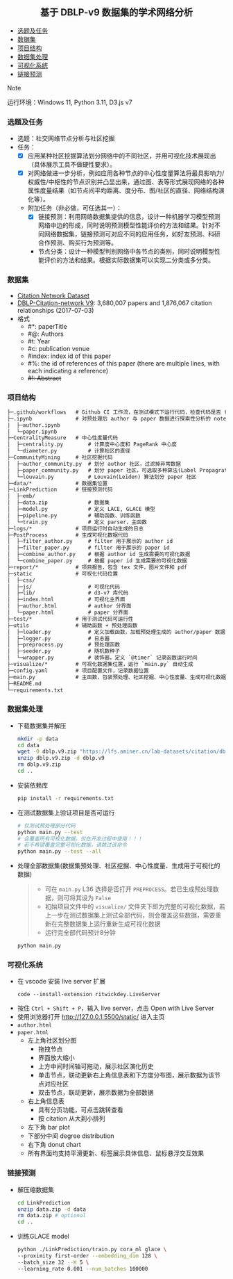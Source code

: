 <h2 align="center">基于 DBLP-v9 数据集的学术网络分析</h2>

- [选题及任务](#选题及任务)
- [数据集](#数据集)
- [项目结构](#项目结构)
- [数据集处理](#数据集处理)
- [可视化系统](#可视化系统)
- [链接预测](#链接预测)

> [!NOTE]
> 运行环境：Windows 11, Python 3.11, D3.js v7

### 选题及任务
- 选题：社交网络节点分析与社区挖掘
- 任务：
  - [x] 应用某种社区挖掘算法划分网络中的不同社区，并用可视化技术展现出（具体展示工具不做硬性要求）。
  - [x] 对网络做进一步分析，例如应用各种节点的中心性度量算法将最具影响力/权威性/中枢性的节点识别并凸显出来，通过图、表等形式展现网络的各种属性度量结果（如节点间平均距离、度分布、图/社区的直径、网络结构演化等）。
  - 附加任务（非必做，可任选其一）：
    - [x] 链接预测：利用网络数据集提供的信息，设计一种机器学习模型预测网络中边的形成，同时说明预测模型性能评价的方法和结果。针对不同网络数据集，链接预测可对应不同的应用任务，如好友预测、科研合作预测、购买行为预测等。
    - 节点分类：设计一种模型判别网络中各节点的类别，同时说明模型性能评价的方法和结果。根据实际数据集可以实现二分类或多分类。

### 数据集

- [Citation Network Dataset](https://www.aminer.cn/citation)
- [DBLP-Citation-network V9](https://lfs.aminer.cn/lab-datasets/citation/dblp.v9.zip): 3,680,007 papers and 1,876,067 citation relationships (2017-07-03)
- 格式
  - #*: paperTitle
  - #@: Authors
  - #t: Year
  - #c: publication venue
  - #index: index id of this paper
  - #%: the id of references of this paper (there are multiple lines, with each indicating a reference)
  - ~~#!: Abstract~~

### 项目结构

```txt
├─.github/workflows   # Github CI 工作流，在测试模式下运行代码，检查代码是否 format
├─.ipynb              # 对预处理后 author 与 paper 数据进行探索性分析的 notebook
|  ├─author.ipynb
│  └─paper.ipynb
├─CentralityMeasure   # 中心性度量代码
│  ├─centrality.py        # 计算度中心度和 PageRank 中心度
│  └─diameter.py          # 计算社区的直径
├─CommunityMining     # 社区挖掘代码
│  ├─author_community.py  # 划分 author 社区，过滤掉异常数据
│  ├─paper_community.py   # 划分 paper 社区，可选取多种算法(Label Propagration, Multi-Level)
│  └─louvain.py           # Louvain(Leiden) 算法划分 paper 社区
├─data/*              # 数据集位置
├─LinkPrediction      # 链接预测代码
│  ├─emb/
│  ├─data.zip             # 数据集
│  ├─model.py             # 定义 LACE, GLACE 模型
│  ├─pipeline.py          # 辅助函数、训练函数
│  └─train.py             # 定义 parser，主函数
├─logs/*              # 项目运行时自动生成的日志
├─PostProcess         # 生成可视化数据代码
│  ├─filter_author.py     # filter 用于展示的 author id
│  ├─filter_paper.py      # filter 用于展示的 paper id
│  ├─combine_author.py    # 根据 author id 生成需要的可视化数据
│  └─combine_paper.py     # 根据 paper id 生成需要的可视化数据
├─report/*            # 项目报告，包含 tex 文件，图片文件和 pdf
├─static              # 可视化代码位置
│  ├─css/    
│  ├─js/                  # 可视化代码
│  ├─lib/                 # d3-v7 库代码
│  ├─index.html           # 可视化主界面
│  ├─author.html          # author 分界面
│  └─paper.html           # paper 分界面
├─test/*              # 用于测试代码可运行性
├─utils               # 辅助函数 + 预处理函数
│  ├─loader.py            # 定义加载函数，加载预处理生成的 author/paper 数据
│  ├─logger.py            # 日志器
│  ├─preprocess.py        # 预处理函数
│  ├─seeder.py            # 随机数种子
│  └─wrapper.py           # 装饰器，定义 `@timer` 记录函数运行时间
├─visualize/*         # 可视化数据集位置，运行 `main.py` 自动生成
├─config.yaml         # 项目配置文件，记录数据位置
├─main.py             # 主函数，包装预处理、社区挖掘、中心性度量、生成可视化数据所有逻辑
├─README.md           
└─requirements.txt
```

### 数据集处理
- 下载数据集并解压
  ```bash
  mkdir -p data
  cd data
  wget -O dblp.v9.zip "https://lfs.aminer.cn/lab-datasets/citation/dblp.v9.zip"
  unzip dblp.v9.zip -d dblp.v9
  rm dblp.v9.zip
  cd ..
  ```
- 安装依赖库
  ```bash
  pip install -r requirements.txt
  ```
- 在测试数据集上验证项目是否可运行
  ```bash
  # 仅测试预处理部分代码
  python main.py --test
  # 会覆盖所有可视化数据，仅在开发过程中使用！！！
  # 若不希望覆盖完整可视化数据，请跳过该命令
  python main.py --test --all
  ```
- 处理全部数据集(数据集预处理、社区挖掘、中心性度量、生成用于可视化的数据) 
  > - 可在 `main.py` L36 选择是否打开 `PREPROCESS`。若已生成预处理数据，则可将其设为 `False` 
  > - 初始项目文件中的 `visualize/` 文件夹下即为完整的可视化数据，若上一步在测试数据集上测试全部代码，则会覆盖这些数据，需要重新在完整数据集上运行重新生成可视化数据
  > - 运行完全部代码预计8分钟
  ```bash
  python main.py
  ```

### 可视化系统
- 在 vscode 安装 live server 扩展
  ```pwsh
  code --install-extension ritwickdey.LiveServer
  ``` 
- 按住 `Ctrl + Shift + P`，输入 live server，点击 Open with Live Server
- 使用浏览器打开 http://127.0.0.1:5500/static/ 进入主页
- `author.html`
- `paper.html`
  - 左上角社区划分图
    - 拖拽节点
    - 界面放大缩小
    - 上方中间时间轴可拖动，展示社区演化历史
    - 单击节点，联动更新右上角信息表和下方度分布图，展示数据为该节点对应社区
    - 双击节点，联动更新，展示数据为全部数据
  - 右上角信息表
    - 具有分页功能，可点击跳转查看
    - 按 citation 从大到小排列
  - 左下角 bar plot
  - 下部分中间 degree distribution
  - 右下角 donut chart
  - 所有界面均支持平滑更新、标签展示具体信息、鼠标悬浮交互效果

### 链接预测
- 解压缩数据集
  ```bash
  cd LinkPrediction
  unzip data.zip -d data
  rm data.zip # optional
  cd ..
  ```
- 训练GLACE model
  ```bash
  python ./LinkPrediction/train.py cora_ml glace \
  --proximity first-order --embedding_dim 128 \
  --batch_size 32 --K 5 \
  --learning_rate 0.001 --num_batches 100000
  ```
